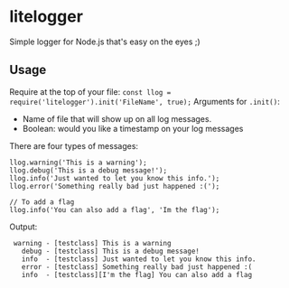 # litelogger
Simple logger for Node.js that's easy on the eyes ;)

## Usage
Require at the top of your file:
`const llog = require('litelogger').init('FileName', true);`
Arguments for `.init()`:
* Name of file that will show up on all log messages.
* Boolean: would you like a timestamp on your log messages

There are four types of messages:
```
llog.warning('This is a warning');
llog.debug('This is a debug message!');
llog.info('Just wanted to let you know this info.');
llog.error('Something really bad just happened :(');

// To add a flag
llog.info('You can also add a flag', 'Im the flag');
```
Output:
```
 warning - [testclass] This is a warning
   debug - [testclass] This is a debug message!
   info  - [testclass] Just wanted to let you know this info.
   error - [testclass] Something really bad just happened :(
   info  - [testclass][I'm the flag] You can also add a flag
```
